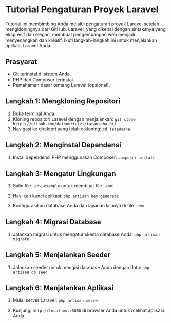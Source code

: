 # Tutorial Pengaturan Proyek Laravel

Tutorial ini membimbing Anda melalui pengaturan proyek Laravel setelah mengkloningnya dari GitHub. Laravel, yang dikenal dengan sintaksnya yang ekspresif dan elegan, membuat pengembangan web menjadi menyenangkan dan kreatif. Ikuti langkah-langkah ini untuk menjalankan aplikasi Laravel Anda.

## Prasyarat

-   Git terinstal di sistem Anda.
-   PHP dan Composer terinstal.
-   Pemahaman dasar tentang Laravel (opsional).

## Langkah 1: Mengkloning Repositori

1. Buka terminal Anda.
2. Kloning repositori Laravel dengan menjalankan: `git clone https://github.com/daisnurfaizi/tatausaha.git`
3. Navigasi ke direktori yang telah dikloning: `cd TataUsaha`

## Langkah 2: Menginstal Dependensi

1. Instal dependensi PHP menggunakan Composer: `composer install`

## Langkah 3: Mengatur Lingkungan

1. Salin file `.env.example` untuk membuat file `.env`:

2. Hasilkan kunci aplikasi: `php artisan key:generate`

3. Konfigurasikan database Anda dan layanan lainnya di file `.env`.

## Langkah 4: Migrasi Database

1. Jalankan migrasi untuk mengatur skema database Anda: `php artisan migrate`

## Langkah 5: Menjalankan Seeder

1. Jalankan seeder untuk mengisi database Anda dengan data: `php artisan db:seed`

## Langkah 6: Menjalankan Aplikasi

1. Mulai server Laravel: `php artisan serve`

2. Kunjungi `http://localhost:8000` di browser Anda untuk melihat aplikasi Anda.
